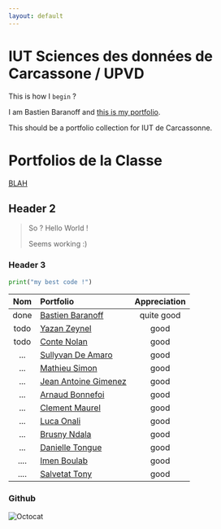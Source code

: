```yaml
---
layout: default
---
```


# IUT Sciences des données de Carcassone / UPVD

This is how I `begin` ?

I am Bastien Baranoff and [this is my portfolio](https://bbaranoff.github.io). 
  
This should be a portfolio collection for IUT de Carcassonne.
  
# Portfolios de la Classe

[BLAH](https://blahblah.github.io)

## Header 2

> So ? Hello World !
>
> Seems working :)

### Header 3

```python
print("my best code !")
```

| Nom         | Portfolio                                       | Appreciation   |
|:-----------:|:------------------------------------------------|:--------------:|
| done        | [Bastien Baranoff](https://bbaranoff.github.io) | quite good     |
| todo        | [Yazan Zeynel](https://zeyneell.github.io)                                           | good           |
| todo        | [Conte Nolan](https://Nolan-66.github.io)        | good           |
| ...         |  [Sullyvan De Amaro](https://sullyvandz.github.io)          |good     |
| ...         |  [Mathieu Simon](https://w3ver.github.io)          | good    |
| ...         |  [Jean Antoine Gimenez](https://jean-antoine-gimenez.github.io)          | good     |
| ...         |  [Arnaud Bonnefoi](https://arnaud-iut.github.io)          | good      |
| ...         |  [Clement Maurel](https://clementmaurel.github.io)          | good  |
| ...         |  [Luca Onali](https://luca-onali.github.io)          | good |
| ...         |  [Brusny Ndala](https://brusny.github.io)          |good  |
| ...         | [Danielle Tongue](https://danielletongue.github.io) | good |
| ....        | [Imen Boulab](https://imenboulab.github.io)   | good |
| ....        | [Salvetat Tony](https://salvetattony.github.io) | good |

    
### Github

![Octocat](https://github.githubassets.com/images/icons/emoji/octocat.png)
